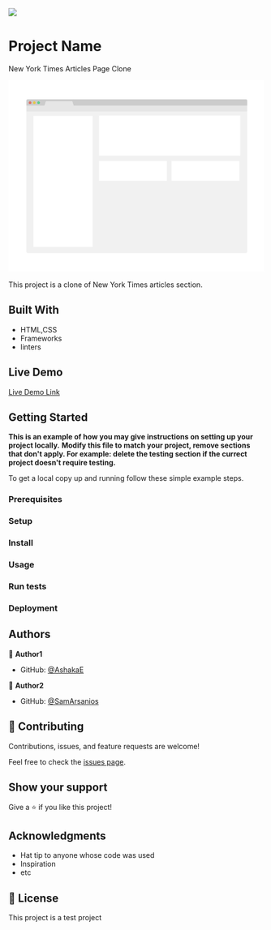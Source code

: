 ![](https://img.shields.io/badge/Microverse-blueviolet)

# Project Name

New York Times Articles Page Clone

![screenshot](./app_screenshot.png)

This project is a clone of New York Times articles section.

## Built With

- HTML,CSS
- Frameworks
- linters

## Live Demo

[Live Demo Link](https://ashakae.github.io/NY-Times-article/)


## Getting Started

**This is an example of how you may give instructions on setting up your project locally.**
**Modify this file to match your project, remove sections that don't apply. For example: delete the testing section if the currect project doesn't require testing.**


To get a local copy up and running follow these simple example steps.

### Prerequisites

### Setup

### Install

### Usage

### Run tests

### Deployment



## Authors

👤 **Author1**

- GitHub: [@AshakaE](https://github.com/AshakaE)


👤 **Author2**

- GitHub: [@SamArsanios](https://github.com/SamArsanios)


## 🤝 Contributing

Contributions, issues, and feature requests are welcome!

Feel free to check the [issues page](issues/).

## Show your support

Give a ⭐️ if you like this project!

## Acknowledgments

- Hat tip to anyone whose code was used
- Inspiration
- etc

## 📝 License

This project is a test project
